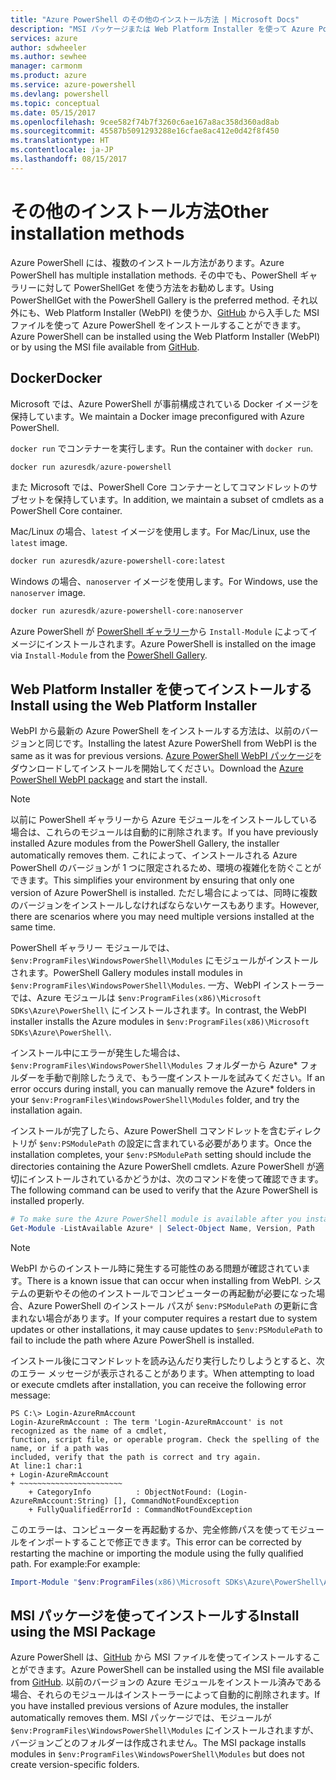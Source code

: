 ```yaml
---
title: "Azure PowerShell のその他のインストール方法 | Microsoft Docs"
description: "MSI パッケージまたは Web Platform Installer を使って Azure PowerShell をインストールする方法について説明します。"
services: azure
author: sdwheeler
ms.author: sewhee
manager: carmonm
ms.product: azure
ms.service: azure-powershell
ms.devlang: powershell
ms.topic: conceptual
ms.date: 05/15/2017
ms.openlocfilehash: 9cee582f74b7f3260c6ae167a8ac358d360ad8ab
ms.sourcegitcommit: 45587b5091293288e16cfae8ac412e0d42f8f450
ms.translationtype: HT
ms.contentlocale: ja-JP
ms.lasthandoff: 08/15/2017
---
```

# <a name="other-installation-methods"></a><span data-ttu-id="cd4f8-103">その他のインストール方法</span><span class="sxs-lookup"><span data-stu-id="cd4f8-103">Other installation methods</span></span>

<span data-ttu-id="cd4f8-104">Azure PowerShell には、複数のインストール方法があります。</span><span class="sxs-lookup"><span data-stu-id="cd4f8-104">Azure PowerShell has multiple installation methods.</span></span> <span data-ttu-id="cd4f8-105">その中でも、PowerShell ギャラリーに対して PowerShellGet を使う方法をお勧めします。</span><span class="sxs-lookup"><span data-stu-id="cd4f8-105">Using PowerShellGet with the PowerShell Gallery is the preferred method.</span></span> <span data-ttu-id="cd4f8-106">それ以外にも、Web Platform Installer (WebPI) を使うか、[GitHub](https://github.com/Azure/azure-powershell/releases/latest) から入手した MSI ファイルを使って Azure PowerShell をインストールすることができます。</span><span class="sxs-lookup"><span data-stu-id="cd4f8-106">Azure PowerShell can be installed using the Web Platform Installer (WebPI) or by using the MSI file available from [GitHub](https://github.com/Azure/azure-powershell/releases/latest).</span></span>

## <a name="docker"></a><span data-ttu-id="cd4f8-107">Docker</span><span class="sxs-lookup"><span data-stu-id="cd4f8-107">Docker</span></span>

<span data-ttu-id="cd4f8-108">Microsoft では、Azure PowerShell が事前構成されている Docker イメージを保持しています。</span><span class="sxs-lookup"><span data-stu-id="cd4f8-108">We maintain a Docker image preconfigured with Azure PowerShell.</span></span>

<span data-ttu-id="cd4f8-109">`docker run` でコンテナーを実行します。</span><span class="sxs-lookup"><span data-stu-id="cd4f8-109">Run the container with `docker run`.</span></span>

```powershell
docker run azuresdk/azure-powershell
```

<span data-ttu-id="cd4f8-110">また Microsoft では、PowerShell Core コンテナーとしてコマンドレットのサブセットを保持しています。</span><span class="sxs-lookup"><span data-stu-id="cd4f8-110">In addition, we maintain a subset of cmdlets as a PowerShell Core container.</span></span>

<span data-ttu-id="cd4f8-111">Mac/Linux の場合、`latest` イメージを使用します。</span><span class="sxs-lookup"><span data-stu-id="cd4f8-111">For Mac/Linux, use the `latest` image.</span></span>

```bash
docker run azuresdk/azure-powershell-core:latest
```

<span data-ttu-id="cd4f8-112">Windows の場合、`nanoserver` イメージを使用します。</span><span class="sxs-lookup"><span data-stu-id="cd4f8-112">For Windows, use the `nanoserver` image.</span></span>

```powershell
docker run azuresdk/azure-powershell-core:nanoserver
```

<span data-ttu-id="cd4f8-113">Azure PowerShell が [PowerShell ギャラリー](https://www.powershellgallery.com/)から `Install-Module` によってイメージにインストールされます。</span><span class="sxs-lookup"><span data-stu-id="cd4f8-113">Azure PowerShell is installed on the image via `Install-Module` from the [PowerShell Gallery](https://www.powershellgallery.com/).</span></span>

## <a name="install-using-the-web-platform-installer"></a><span data-ttu-id="cd4f8-114">Web Platform Installer を使ってインストールする</span><span class="sxs-lookup"><span data-stu-id="cd4f8-114">Install using the Web Platform Installer</span></span>

<span data-ttu-id="cd4f8-115">WebPI から最新の Azure PowerShell をインストールする方法は、以前のバージョンと同じです。</span><span class="sxs-lookup"><span data-stu-id="cd4f8-115">Installing the latest Azure PowerShell from WebPI is the same as it was for previous versions.</span></span>
<span data-ttu-id="cd4f8-116">[Azure PowerShell WebPI パッケージ](http://aka.ms/webpi-azps)をダウンロードしてインストールを開始してください。</span><span class="sxs-lookup"><span data-stu-id="cd4f8-116">Download the [Azure PowerShell WebPI package](http://aka.ms/webpi-azps) and start the install.</span></span>

> [!NOTE]
> <span data-ttu-id="cd4f8-117">以前に PowerShell ギャラリーから Azure モジュールをインストールしている場合は、これらのモジュールは自動的に削除されます。</span><span class="sxs-lookup"><span data-stu-id="cd4f8-117">If you have previously installed Azure modules from the PowerShell Gallery, the installer automatically removes them.</span></span> <span data-ttu-id="cd4f8-118">これによって、インストールされる Azure PowerShell のバージョンが 1 つに限定されるため、環境の複雑化を防ぐことができます。</span><span class="sxs-lookup"><span data-stu-id="cd4f8-118">This simplifies your environment by ensuring that only one version of Azure PowerShell is installed.</span></span> <span data-ttu-id="cd4f8-119">ただし場合によっては、同時に複数のバージョンをインストールしなければならないケースもあります。</span><span class="sxs-lookup"><span data-stu-id="cd4f8-119">However, there are scenarios where you may need multiple versions installed at the same time.</span></span>
>
> <span data-ttu-id="cd4f8-120">PowerShell ギャラリー モジュールでは、`$env:ProgramFiles\WindowsPowerShell\Modules` にモジュールがインストールされます。</span><span class="sxs-lookup"><span data-stu-id="cd4f8-120">PowerShell Gallery modules install modules in `$env:ProgramFiles\WindowsPowerShell\Modules`.</span></span> <span data-ttu-id="cd4f8-121">一方、WebPI インストーラーでは、Azure モジュールは `$env:ProgramFiles(x86)\Microsoft SDKs\Azure\PowerShell\` にインストールされます。</span><span class="sxs-lookup"><span data-stu-id="cd4f8-121">In contrast, the WebPI installer installs the Azure modules in `$env:ProgramFiles(x86)\Microsoft SDKs\Azure\PowerShell\`.</span></span>
>
> <span data-ttu-id="cd4f8-122">インストール中にエラーが発生した場合は、`$env:ProgramFiles\WindowsPowerShell\Modules` フォルダーから Azure* フォルダーを手動で削除したうえで、もう一度インストールを試みてください。</span><span class="sxs-lookup"><span data-stu-id="cd4f8-122">If an error occurs during install, you can manually remove the Azure* folders in your `$env:ProgramFiles\WindowsPowerShell\Modules` folder, and try the installation again.</span></span>

<span data-ttu-id="cd4f8-123">インストールが完了したら、Azure PowerShell コマンドレットを含むディレクトリが `$env:PSModulePath` の設定に含まれている必要があります。</span><span class="sxs-lookup"><span data-stu-id="cd4f8-123">Once the installation completes, your `$env:PSModulePath` setting should include the directories containing the Azure PowerShell cmdlets.</span></span> <span data-ttu-id="cd4f8-124">Azure PowerShell が適切にインストールされているかどうかは、次のコマンドを使って確認できます。</span><span class="sxs-lookup"><span data-stu-id="cd4f8-124">The following command can be used to verify that the Azure PowerShell is installed properly.</span></span>

```powershell
# To make sure the Azure PowerShell module is available after you install
Get-Module -ListAvailable Azure* | Select-Object Name, Version, Path
```

> [!NOTE]
> <span data-ttu-id="cd4f8-125">WebPI からのインストール時に発生する可能性のある問題が確認されています。</span><span class="sxs-lookup"><span data-stu-id="cd4f8-125">There is a known issue that can occur when installing from WebPI.</span></span> <span data-ttu-id="cd4f8-126">システムの更新やその他のインストールでコンピューターの再起動が必要になった場合、Azure PowerShell のインストール パスが `$env:PSModulePath` の更新に含まれない場合があります。</span><span class="sxs-lookup"><span data-stu-id="cd4f8-126">If your computer requires a restart due to system updates or other installations, it may cause updates to `$env:PSModulePath` to fail to include the path where Azure PowerShell is installed.</span></span>

<span data-ttu-id="cd4f8-127">インストール後にコマンドレットを読み込んだり実行したりしようとすると、次のエラー メッセージが表示されることがあります。</span><span class="sxs-lookup"><span data-stu-id="cd4f8-127">When attempting to load or execute cmdlets after installation, you can receive the following error message:</span></span>

```
PS C:\> Login-AzureRmAccount
Login-AzureRmAccount : The term 'Login-AzureRmAccount' is not recognized as the name of a cmdlet,
function, script file, or operable program. Check the spelling of the name, or if a path was
included, verify that the path is correct and try again.
At line:1 char:1
+ Login-AzureRmAccount
+ ~~~~~~~~~~~~~~~~~~~~~~~
    + CategoryInfo          : ObjectNotFound: (Login-AzureRmAccount:String) [], CommandNotFoundException
    + FullyQualifiedErrorId : CommandNotFoundException
```

<span data-ttu-id="cd4f8-128">このエラーは、コンピューターを再起動するか、完全修飾パスを使ってモジュールをインポートすることで修正できます。</span><span class="sxs-lookup"><span data-stu-id="cd4f8-128">This error can be corrected by restarting the machine or importing the module using the fully qualified path.</span></span> <span data-ttu-id="cd4f8-129">For example:</span><span class="sxs-lookup"><span data-stu-id="cd4f8-129">For example:</span></span>

```powershell
Import-Module "$env:ProgramFiles(x86)\Microsoft SDKs\Azure\PowerShell\AzureRM.psd1"
```

## <a name="install-using-the-msi-package"></a><span data-ttu-id="cd4f8-130">MSI パッケージを使ってインストールする</span><span class="sxs-lookup"><span data-stu-id="cd4f8-130">Install using the MSI Package</span></span>

<span data-ttu-id="cd4f8-131">Azure PowerShell は、[GitHub](https://github.com/Azure/azure-powershell/releases/latest) から MSI ファイルを使ってインストールすることができます。</span><span class="sxs-lookup"><span data-stu-id="cd4f8-131">Azure PowerShell can be installed using the MSI file available from [GitHub](https://github.com/Azure/azure-powershell/releases/latest).</span></span> <span data-ttu-id="cd4f8-132">以前のバージョンの Azure モジュールをインストール済みである場合、それらのモジュールはインストーラーによって自動的に削除されます。</span><span class="sxs-lookup"><span data-stu-id="cd4f8-132">If you have installed previous versions of Azure modules, the installer automatically removes them.</span></span> <span data-ttu-id="cd4f8-133">MSI パッケージでは、モジュールが `$env:ProgramFiles\WindowsPowerShell\Modules` にインストールされますが、バージョンごとのフォルダーは作成されません。</span><span class="sxs-lookup"><span data-stu-id="cd4f8-133">The MSI package installs modules in `$env:ProgramFiles\WindowsPowerShell\Modules` but does not create version-specific folders.</span></span>
